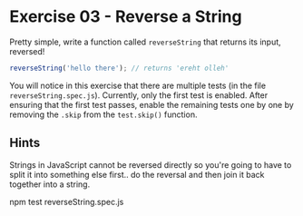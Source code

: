 # Exercise 03 - Reverse a String

Pretty simple, write a function called `reverseString` that returns its input, reversed!

```javascript
reverseString('hello there'); // returns 'ereht olleh'
```

You will notice in this exercise that there are multiple tests (in the file `reverseString.spec.js`). Currently, only the first test is enabled. After ensuring that the first test passes, enable the remaining tests one by one by removing the `.skip` from the `test.skip()` function.

## Hints

Strings in JavaScript cannot be reversed directly so you're going to have to split it into something else first.. do the reversal and then join it back together into a string.

npm test reverseString.spec.js
